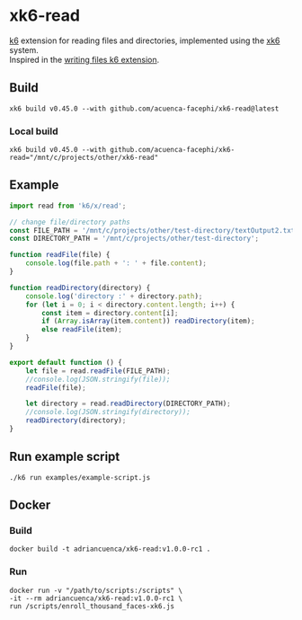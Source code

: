 # xk6-read
[k6](https://github.com/grafana/k6) extension for reading files and directories, implemented using the
[xk6](https://github.com/grafana/xk6) system.  
Inspired in the [writing files k6 extension](https://github.com/avitalique/xk6-file).

## Build
```shell
xk6 build v0.45.0 --with github.com/acuenca-facephi/xk6-read@latest
```
### Local build
```shell
xk6 build v0.45.0 --with github.com/acuenca-facephi/xk6-read="/mnt/c/projects/other/xk6-read"
```

## Example
```javascript
import read from 'k6/x/read'; 

// change file/directory paths
const FILE_PATH = '/mnt/c/projects/other/test-directory/textOutput2.txt';
const DIRECTORY_PATH = '/mnt/c/projects/other/test-directory';

function readFile(file) {
    console.log(file.path + ': ' + file.content);
}

function readDirectory(directory) {
    console.log('directory :' + directory.path);
    for (let i = 0; i < directory.content.length; i++) {
        const item = directory.content[i];
        if (Array.isArray(item.content)) readDirectory(item);
        else readFile(item);
    }
}

export default function () {
    let file = read.readFile(FILE_PATH);
    //console.log(JSON.stringify(file));
    readFile(file);

    let directory = read.readDirectory(DIRECTORY_PATH);
    //console.log(JSON.stringify(directory));
    readDirectory(directory);
}
```

## Run example script
```shell
./k6 run examples/example-script.js
```

## Docker

### Build
```shell
docker build -t adriancuenca/xk6-read:v1.0.0-rc1 .
```
### Run
```shell
docker run -v "/path/to/scripts:/scripts" \
-it --rm adriancuenca/xk6-read:v1.0.0-rc1 \
run /scripts/enroll_thousand_faces-xk6.js
```
